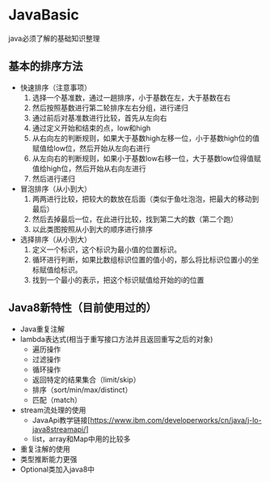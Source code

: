 # JavaBasic
java必须了解的基础知识整理
## 基本的排序方法
+ 快速排序（注意事项）
  1. 选择一个基准数，通过一趟排序，小于基数在左，大于基数在右
  2. 然后按照基数进行第二轮排序左右分组，进行递归 
  3. 通过前后对基准数进行比较，首先从左向右
  4. 通过定义开始和结束的点，low和high
  5. 从右向左的判断规则，如果大于基数high左移一位，小于基数high位的值赋值给low位，然后开始从左向右进行
  6. 从左向右的判断规则，如果小于基数low右移一位，大于基数low位得值赋值给high位，然后开始从右向左进行
  7. 然后进行递归
+ 冒泡排序（从小到大）
  1. 两两进行比较，把较大的数放在后面（类似于鱼吐泡泡，把最大的移动到最后）
  2. 然后去掉最后一位，在此进行比较，找到第二大的数（第二个跑）
  3. 以此类图按照从小到大的顺序进行排序
+ 选择排序（从小到大）
  1. 定义一个标识，这个标识为最小值的位置标识。
  2. 循环进行判断，如果比数组标识位置的值小的，那么将比标识位置小的坐标赋值给标识。
  3. 找到一个最小的表示，把这个标识赋值给开始的i的位置
## Java8新特性（目前使用过的）
 + Java重复注解
 + lambda表达式(相当于重写接口方法并且返回重写之后的对象)
   - 遍历操作
   - 过滤操作
   - 循环操作
   - 返回特定的结果集合（limit/skip）
   - 排序（sort/min/max/distinct）
   - 匹配（match）
 + stream流处理的使用
   - JavaApi教学链接[https://www.ibm.com/developerworks/cn/java/j-lo-java8streamapi/]
   - list，array和Map中用的比较多
 + 重复注解的使用
 + 类型推断能力更强
 + Optional类加入java8中